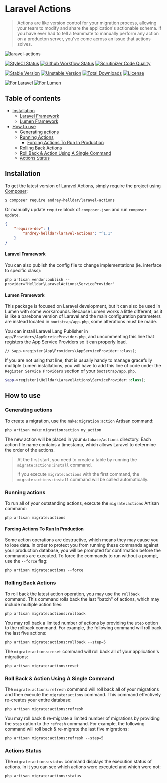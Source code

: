 # Laravel Actions

> Actions are like version control for your migration process, allowing your team to modify and share the application's actionable schema. If you have ever had to tell a teammate to manually perform any action on a producton server, you've come across an issue that actions solves.

![laravel-actions](https://user-images.githubusercontent.com/10347617/101372725-4276fa00-38bd-11eb-818b-0e6a599edcb7.png)

[![StyleCI Status][badge_styleci]][link_styleci]
[![Github Workflow Status][badge_build]][link_build]
[![Scrutinizer Code Quality][badge_quality]][link_scrutinizer]

[![Stable Version][badge_stable]][link_packagist]
[![Unstable Version][badge_unstable]][link_packagist]
[![Total Downloads][badge_downloads]][link_packagist]
[![License][badge_license]][link_license]

[![For Laravel][badge_laravel]][link_packagist]
[![For Lumen][badge_lumen]][link_packagist]

## Table of contents

* [Installation](#installation)
    * [Laravel Framework](#laravel-framework)
    * [Lumen Framework](#lumen-framework)
* [How to use](#how-to-use)
    * [Generating actions](#generating-actions)
    * [Running Actions](#running-actions)
        * [Forcing Actions To Run In Production](#forcing-actions-to-run-in-production)
    * [Rolling Back Actions](#rolling-back-actions)
    * [Roll Back & Action Using A Single Command](#roll-back--action-using-a-single-command)
    * [Actions Status](#actions-status)

## Installation

To get the latest version of Laravel Actions, simply require the project using [Composer](https://getcomposer.org):

```bash
$ composer require andrey-helldar/laravel-actions
```

Or manually update `require` block of `composer.json` and run `composer update`.

```json
{
    "require-dev": {
        "andrey-helldar/laravel-actions": "^1.1"
    }
}
```

#### Laravel Framework

You can also publish the config file to change implementations (ie. interface to specific class):

```
php artisan vendor:publish --provider="Helldar\LaravelActions\ServiceProvider"
```

#### Lumen Framework

This package is focused on Laravel development, but it can also be used in Lumen with some workarounds. Because Lumen works a little different, as it is like a
barebone version of Laravel and the main configuration parameters are instead located in `bootstrap/app.php`, some alterations must be made.

You can install Laravel Lang Publisher in `app/Providers/AppServiceProvider.php`, and uncommenting this line that registers the App Service Providers so it can
properly load.

```
// $app->register(App\Providers\AppServiceProvider::class);
```

If you are not using that line, that is usually handy to manage gracefully multiple Lumen installations, you will have to add this line of code under
the `Register Service Providers` section of your `bootstrap/app.php`.

```php
$app->register(\Helldar\LaravelActions\ServiceProvider::class);
```

## How to use

### Generating actions

To create a migration, use the `make:migration:action` Artisan command:

```
php artisan make:migration:action my_action
```

The new action will be placed in your `database/actions` directory. Each action file name contains a timestamp, which allows Laravel to determine the order of
the actions.

> At the first start, you need to create a table by running the `migrate:actions:install` command.
>
> If you execute `migrate:actions` with the first command, the `migrate:actions:install` command will be called automatically.

### Running actions

To run all of your outstanding actions, execute the `migrate:actions` Artisan command:

```
php artisan migrate:actions
```

#### Forcing Actions To Run In Production

Some action operations are destructive, which means they may cause you to lose data. In order to protect you from running these commands against your production
database, you will be prompted for confirmation before the commands are executed. To force the commands to run without a prompt, use the `--force` flag:

```
php artisan migrate:actions --force
```

### Rolling Back Actions

To roll back the latest action operation, you may use the `rollback` command. This command rolls back the last "batch" of actions, which may include multiple
action files:

```
php artisan migrate:actions:rollback
```

You may roll back a limited number of actions by providing the `step` option to the rollback command. For example, the following command will roll back the last
five actions:

```
php artisan migrate:actions:rollback --step=5
```

The `migrate:actions:reset` command will roll back all of your application's migrations:

```
php artisan migrate:actions:reset
```

### Roll Back & Action Using A Single Command

The `migrate:actions:refresh` command will roll back all of your migrations and then execute the `migrate:actions` command. This command effectively re-creates
your entire database:

```
php artisan migrate:actions:refresh
```

You may roll back & re-migrate a limited number of migrations by providing the `step` option to the `refresh` command. For example, the following command will
roll back & re-migrate the last five migrations:

```
php artisan migrate:actions:refresh --step=5
```

### Actions Status

The `migrate:actions:status` command displays the execution status of actions. In it you can see which actions were executed and which were not:

```
php artisan migrate:actions:status
```

[badge_build]:          https://img.shields.io/github/workflow/status/andrey-helldar/laravel-actions/phpunit?style=flat-square

[badge_downloads]:      https://img.shields.io/packagist/dt/andrey-helldar/laravel-actions.svg?style=flat-square

[badge_laravel]:        https://img.shields.io/badge/Laravel-6.x%20%7C%207.x%20%7C%208.x-orange.svg?style=flat-square

[badge_lumen]:          https://img.shields.io/badge/Lumen-6.x%20%7C%207.x%20%7C%208.x-orange.svg?style=flat-square

[badge_license]:        https://img.shields.io/packagist/l/andrey-helldar/laravel-actions.svg?style=flat-square

[badge_quality]:        https://img.shields.io/scrutinizer/g/andrey-helldar/laravel-actions.svg?style=flat-square

[badge_stable]:         https://img.shields.io/github/v/release/andrey-helldar/laravel-actions?label=stable&style=flat-square

[badge_styleci]:        https://styleci.io/repos/317845207/shield

[badge_unstable]:       https://img.shields.io/badge/unstable-dev--master-orange?style=flat-square

[link_build]:           https://github.com/andrey-helldar/laravel-actions/actions

[link_license]:         LICENSE

[link_packagist]:       https://packagist.org/packages/andrey-helldar/laravel-actions

[link_scrutinizer]:     https://scrutinizer-ci.com/g/andrey-helldar/laravel-actions/?branch=master

[link_styleci]:         https://github.styleci.io/repos/317845207
